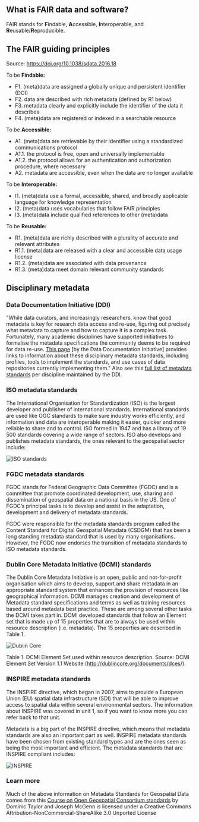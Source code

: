 ## What is FAIR data and software?
FAIR stands for **F**indable, **A**ccessible, **I**nteroperable, and **R**eusable/**R**eproducible.

## The FAIR guiding principles 

Source: https://doi.org/10.1038/sdata.2016.18

To be **Findable:**

- F1. (meta)data are assigned a globally unique and persistent identifier (DOI)
- F2. data are described with rich metadata (defined by R1 below)
- F3. metadata clearly and explicitly include the identifier of the data it describes
- F4. (meta)data are registered or indexed in a searchable resource

To be **Accessible:**

- A1. (meta)data are retrievable by their identifier using a standardized communications protocol
- A1.1. the protocol is free, open and universally implementable
- A1.2. the protocol allows for an authentication and authorization procedure, where necessary
- A2. metadata are accessible, even when the data are no longer available

To be **Interoperable:**

- I1. (meta)data use a formal, accessible, shared, and broadly applicable language for knowledge representation
- I2. (meta)data uses vocabularies that follow FAIR principles
- I3. (meta)data include qualified references to other (meta)data

To be **Reusable:**

- R1. (meta)data are richly described with a plurality of accurate and relevant attributes
- R1.1. (meta)data are released with a clear and accessible data usage license
- R1.2. (meta)data are associated with data provenance
- R1.3. (meta)data meet domain relevant community standards

## Disciplinary metadata

### Data Documentation Initiative (DDI)
"While data curators, and increasingly researchers, know that good metadata is key for research data access and re-use, figuring out precisely what metadata to capture and how to capture it is a complex task. Fortunately, many academic disciplines have supported initiatives to formalise the metadata specifications the community deems to be required for data re-use. [This page](https://www.dcc.ac.uk/guidance/standards/metadata) [by the Data Documentation Initiative] provides links to information about these disciplinary metadata standards, including profiles, tools to implement the standards, and use cases of data repositories currently implementing them." Also see this [full list of metadata standards](https://www.dcc.ac.uk/guidance/standards/metadata/list) per discipline maintained by the DDI. 

### ISO metadata standards
The International Organisation for Standardization (ISO) is the largest developer and publisher of international standards. International standards are used like OGC standards to make sure industry works efficiently, and information and data are interoperable making it easier, quicker and more reliable to share and to control. ISO formed in 1947 and has a library of 19 500 standards covering a wide range of sectors. ISO also develops and publishes metadata standards, the ones relevant to the geospatial sector include:

![ISO standards](https://user-images.githubusercontent.com/70262847/112447112-3a9a7300-8d51-11eb-8445-0af6b3f366b2.png)

### FGDC metadata standards
FGDC stands for Federal Geographic Data Committee (FGDC) and is a committee that promote coordinated development, use, sharing and dissemination of geospatial data on a national basis in the US. One of FGDC’s principal tasks is to develop and assist in the adaptation, development and delivery of metadata standards.

FGDC were responsible for the metadata standards program called the Content Standard for Digital Geospatial Metadata (CSDGM) that has been a long standing metadata standard that is used by many organisations. However, the FGDC now endorses the transition of metadata standards to ISO metadata standards.

### Dublin Core Metadata Initiative (DCMI) standards
The Dublin Core Metadata Initiative is an open, public and not-for-profit organisation which aims to develop, support and share metadata in an appropriate standard system that enhances the provision of resources like geographical information. DCMI manages creation and development of Metadata standard specifications and terms as well as training resources based around metadata best practice. These are among several other tasks the DCMI takes part in. DCMI developed standards that follow an Element set that is made up of 15 properties that are to always be used within resource description (i.e. metadata). The 15 properties are described in Table 1.

![Dublin Core](https://user-images.githubusercontent.com/70262847/112447204-556ce780-8d51-11eb-82f2-2d5f9bf417cc.png)

Table 1. DCMI Element Set used within resource description. Source: DCMI Element Set Version 1.1 Website (http://dublincore.org/documents/dces/).

### INSPIRE metadata standards
The INSPIRE directive, which began in 2007, aims to provide a European Union (EU) spatial data infrastructure (SDI) that will be able to improve access to spatial data within several environmental sectors. The information about INSPIRE was covered in unit 1, so if you want to know more you can refer back to that unit.

Metadata is a big part of the INSPIRE directive, which means that metadata standards are also an important part as well. INSPIRE metadata standards have been chosen from existing standard types and are the ones seen as being the most important and efficient. The metadata standards that are INSPIRE compliant includes:

![INSPIRE](https://user-images.githubusercontent.com/70262847/112447211-57cf4180-8d51-11eb-936d-e322ca9a1bb2.png)

### Learn more
Much of the above information on Metadata Standards for Geospatial Data comes from this [Course on Open Geospatial Consortium standards](http://learningzone.rspsoc.org.uk/index.php/Learning-Materials/Introduction-to-OGC-Standards/4.2-Geospatial-metadata-standards)  by Dominic Taylor and Joseph McGenn is licensed under a Creative Commons Attribution-NonCommercial-ShareAlike 3.0 Unported License
